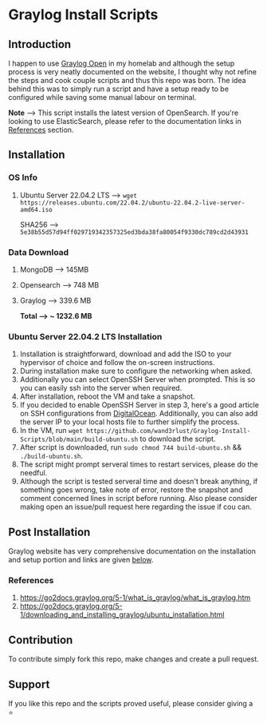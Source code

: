 # Graylog Install Scripts

## Introduction
I happen to use [Graylog Open](https://www.graylog.org/products/source-available/) in my homelab and although the setup process is very neatly documented on the website, I thought why not refine the steps and cook couple scripts and thus this repo was born. The idea behind this was to simply run a script and have a setup ready to be configured while saving some manual labour on terminal.

**Note** --> This script installs the latest version of OpenSearch. If you're looking to use ElasticSearch, please refer to the documentation links in [References](https://github.com/wand3rlust/Graylog-Install-Scripts#references) section.

## Installation

### OS Info
  
1. Ubuntu Server 22.04.2 LTS --> `wget https://releases.ubuntu.com/22.04.2/ubuntu-22.04.2-live-server-amd64.iso`
		 
     SHA256 --> `5e38b55d57d94ff029719342357325ed3bda38fa80054f9330dc789cd2d43931`
     
### Data Download 
1. MongoDB --> 145MB
2. Opensearch --> 748 MB
3. Graylog --> 339.6 MB
   
   **Total --> ~ 1232.6 MB**

### Ubuntu Server 22.04.2 LTS Installation
1.  Installation is straightforward, download and add the ISO to your hypervisor of choice and follow the on-screen instructions. 
2.  During installation make sure to configure the networking when asked.
3.  Additionally you can select OpenSSH Server when prompted. This is so you can easily ssh into the server when required.
4.  After installation, reboot the VM and take a snapshot.
5.  If you decided to enable OpenSSH Server in step 3, here's a good article on SSH configurations from [DigitalOcean](https://www.digitalocean.com/community/tutorials/how-to-use-ssh-to-connect-to-a-remote-server). Additionally, you can also add the server IP to your local hosts file to further simplify the process.
6.  In the VM, run `wget https://github.com/wand3rlust/Graylog-Install-Scripts/blob/main/build-ubuntu.sh` to download the script.
7.  After script is downloaded, run `sudo chmod 744 build-ubuntu.sh` && `./build-ubuntu.sh`.
8.  The script might prompt serveral times to restart services, please do the needful.
9.  Although the script is tested serveral time and doesn't break anything, if something goes wrong, take note of error, restore the snapshot and comment concerned lines in script before running. Also please consider making open an issue/pull request here regarding the issue if cou can.

## Post Installation
Graylog website has very comprehensive documentation on the installation and setup portion and links are given [below](https://github.com/wand3rlust/Graylog-Install-Scripts#references).
### References
1. https://go2docs.graylog.org/5-1/what_is_graylog/what_is_graylog.htm
2. https://go2docs.graylog.org/5-1/downloading_and_installing_graylog/ubuntu_installation.html

## Contribution
To contribute simply fork this repo, make changes and create a pull request.

## Support
If you like this repo and the scripts proved useful, please consider giving a ⭐
